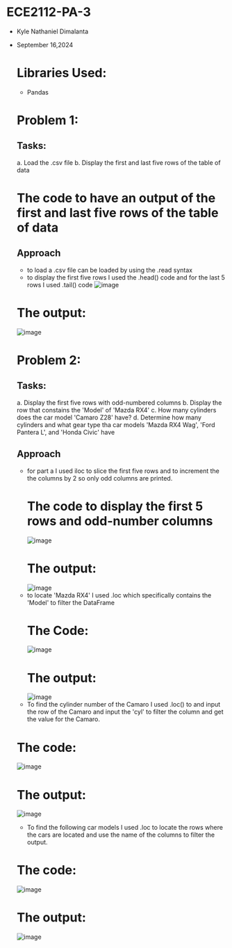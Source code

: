# ECE2112-PA-3
* Kyle Nathaniel Dimalanta
* September 16,2024
  # Libraries Used:
  * Pandas
  # Problem 1:
  ## Tasks:
  a. Load the .csv file
  b. Display the first and last five rows of the table of data
  # The code to have an output of the first and last five rows of the table of data
  ## Approach
  * to load a .csv file can be loaded by using the .read syntax
  * to display the first five rows I used the .head() code and for the last 5 rows I used .tail() code
  ![image](https://github.com/user-attachments/assets/68274d32-5831-4198-863a-d7137e450e0a)
  # The output:
  ![image](https://github.com/user-attachments/assets/651d7b35-ec16-4632-8ba4-e4d38f414676)


  # Problem 2:
  ## Tasks:
  a. Display the first five rows with odd-numbered columns
  b. Display the row that constains the 'Model' of 'Mazda RX4'
  c. How many cylinders does the car model 'Camaro Z28' have?
  d. Determine how many cylinders and what gear type tha car models 'Mazda RX4 Wag', 'Ford Pantera L', and 'Honda Civic' have
  ## Approach
  * for part a I used iloc to slice the first five rows and to increment the the columns by 2 so only odd columns are printed.
    # The code to display the first 5 rows and odd-number columns
    ![image](https://github.com/user-attachments/assets/b199108f-3e55-4d2b-907c-5c0124700246)
    # The output:
    ![image](https://github.com/user-attachments/assets/632c656e-9868-4d8b-a3ab-a4e997328928)
  * to locate 'Mazda RX4' I used .loc which specifically contains the 'Model' to filter the DataFrame
     # The Code:
    ![image](https://github.com/user-attachments/assets/6ddc92d8-6764-4438-9d85-f48ac5b672a1)
    # The output:
    ![image](https://github.com/user-attachments/assets/2e992e28-b6c4-485a-b7c2-91dffd83c476)
  * To find the cylinder number of the Camaro I used .loc() to and input the row of the Camaro and input the 'cyl' to filter the column and get the value for the Camaro.
   # The code:
  ![image](https://github.com/user-attachments/assets/12318d20-0be7-4904-b16d-8dfadde57f85)
  # The output:
  ![image](https://github.com/user-attachments/assets/cd0ee9e6-5b29-44d4-a41c-6fd283df95d1)
  * To find the following car models I used .loc to locate the rows where the cars are located and use the name of the columns to filter the output.
  # The code:
  ![image](https://github.com/user-attachments/assets/a37c8fdc-9d85-4fc3-8a82-1057e536d990)
  # The output:
  ![image](https://github.com/user-attachments/assets/07f21486-6cee-441d-83f6-3f349ad33dcb)


